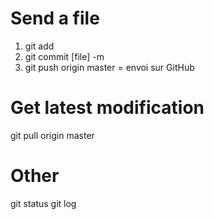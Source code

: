 # Send a file
1. git add
2. git commit [file] -m
3. git push origin master = envoi sur GitHub

# Get latest modification
git pull origin master

# Other
git status
git log